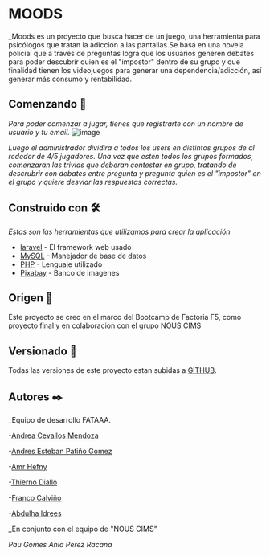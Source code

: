 # MOODS

_Moods es un proyecto que busca hacer de un juego, una herramienta para psicólogos que tratan la adicción a las pantallas.Se basa en una novela policial que a través de preguntas logra que los usuarios generen debates para poder descubrir quien es el "impostor" dentro de su grupo y que finalidad tienen los videojuegos para generar una dependencia/adicción, así generar más consumo y rentabilidad.

## Comenzando 🚀

_Para poder comenzar a jugar, tienes que registrarte con un nombre de usuario y tu email._
![image](https://user-images.githubusercontent.com/78723982/134329271-ed24ea91-6f2d-4774-a4eb-d1889a7a7c69.png)

 _Luego el administrador dividira a todos los users en distintos grupos de al rededor de 4/5 jugadores. Una vez que esten todos los grupos formados, comenzaran las trivias que deberan contestar en grupo, tratando de descrubrir con debates entre pregunta y pregunta quien es el "impostor" en el grupo y quiere desviar las respuestas correctas._


## Construido con 🛠️

_Estas son las herramientas que utilizamos para crear la aplicación_

* [laravel](https://laravel.com/) - El framework web usado
* [MySQL](https://www.mysql.com/) - Manejador de base de datos
* [PHP](https://www.php.net/) - Lenguaje utilizado
* [Pixabay](https://pixabay.com/es/) - Banco de imagenes



## Origen 📖
Este proyecto se creo en el marco del Bootcamp de Factoria F5, como proyecto final y en colaboracion con el grupo [NOUS CIMS](https://www.nouscims.com/) 


## Versionado 📌

Todas las versiones de este proyecto estan subidas a  [GITHUB](https://github.com/Fataaa-mood/moods-app).

## Autores ✒️

_Equipo de desarrollo FATAAA.

-[Andrea Cevallos Mendoza](https://www.linkedin.com/in/-andrea-c-m/)

-[Andres Esteban Patiño Gomez](https://www.linkedin.com/in/estebanpati%C3%B1o/)

-[Amr Hefny](https://www.linkedin.com/in/amr-hefny-5874811b2/)

-[Thierno Diallo](https://www.linkedin.com/in/thierno-diallo-a22840174/)

-[Franco Calviño](https://www.linkedin.com/in/franco-calvi%C3%B1o-b87059188/)

-[Abdulha Idrees](https://www.linkedin.com/in/abdulha-idrees-195b051b7/)


_En conjunto con el equipo de "NOUS CIMS"

_Pau Gomes_
_Ania Perez Racana_


